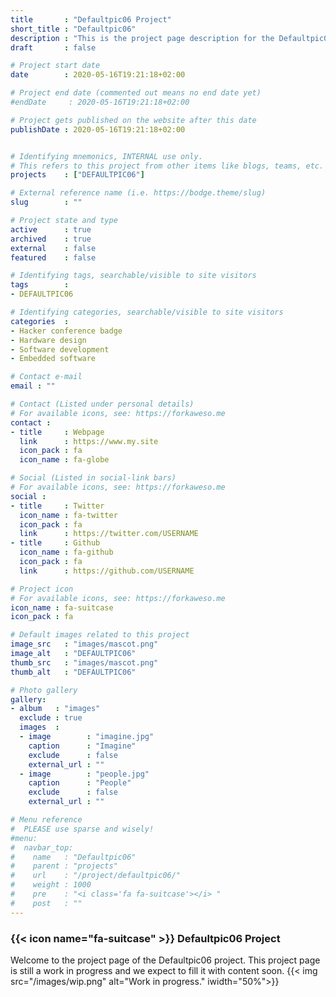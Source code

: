 ```yaml
---
title       : "Defaultpic06 Project"
short_title : "Defaultpic06"
description : "This is the project page description for the Defaultpic06 Project."
draft       : false

# Project start date
date        : 2020-05-16T19:21:18+02:00

# Project end date (commented out means no end date yet)
#endDate     : 2020-05-16T19:21:18+02:00

# Project gets published on the website after this date
publishDate : 2020-05-16T19:21:18+02:00


# Identifying mnemonics, INTERNAL use only.
# This refers to this project from other items like blogs, teams, etc.
projects    : ["DEFAULTPIC06"]

# External reference name (i.e. https://bodge.theme/slug)
slug        : ""

# Project state and type
active      : true
archived    : true
external    : false
featured    : false

# Identifying tags, searchable/visible to site visitors
tags        :
- DEFAULTPIC06

# Identifying categories, searchable/visible to site visitors
categories  :
- Hacker conference badge
- Hardware design
- Software development
- Embedded software

# Contact e-mail
email : ""

# Contact (Listed under personal details)
# For available icons, see: https://forkaweso.me
contact :
- title     : Webpage
  link      : https://www.my.site
  icon_pack : fa
  icon_name : fa-globe

# Social (Listed in social-link bars)
# For available icons, see: https://forkaweso.me
social :
- title     : Twitter
  icon_name : fa-twitter
  icon_pack : fa
  link      : https://twitter.com/USERNAME
- title     : Github
  icon_name : fa-github
  icon_pack : fa
  link      : https://github.com/USERNAME

# Project icon
# For available icons, see: https://forkaweso.me
icon_name : fa-suitcase
icon_pack : fa

# Default images related to this project
image_src   : "images/mascot.png"
image_alt   : "DEFAULTPIC06"
thumb_src   : "images/mascot.png"
thumb_alt   : "DEFAULTPIC06"

# Photo gallery
gallery:
- album   : "images"
  exclude : true
  images  :
  - image        : "imagine.jpg"
    caption      : "Imagine"
    exclude      : false
    external_url : ""
  - image        : "people.jpg"
    caption      : "People"
    exclude      : false
    external_url : ""

# Menu reference
#  PLEASE use sparse and wisely!
#menu:
#  navbar_top:
#    name   : "Defaultpic06"
#    parent : "projects"
#    url    : "/project/defaultpic06/"
#    weight : 1000
#    pre    : "<i class='fa fa-suitcase'></i> "
#    post   : ""
---
```


### {{< icon name="fa-suitcase" >}} Defaultpic06 Project

Welcome to the project page of the Defaultpic06 project. This project page is still a work in progress and we expect to fill it with content soon.
{{< img src="/images/wip.png" alt="Work in progress." iwidth="50%">}}
